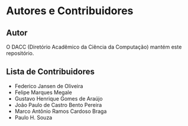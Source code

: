 # Autores e Contribuidores

## Autor

O DACC (Diretório Acadêmico da Ciência da Computação) mantém este repositório.

## Lista de Contribuidores

- Federico Jansen de Oliveira
- Felipe Marques Megale
- Gustavo Henrique Gomes de Araújo
- João Paulo de Castro Bento Pereira
- Marco Antônio Ramos Cardoso Braga
- Paulo H. Souza
